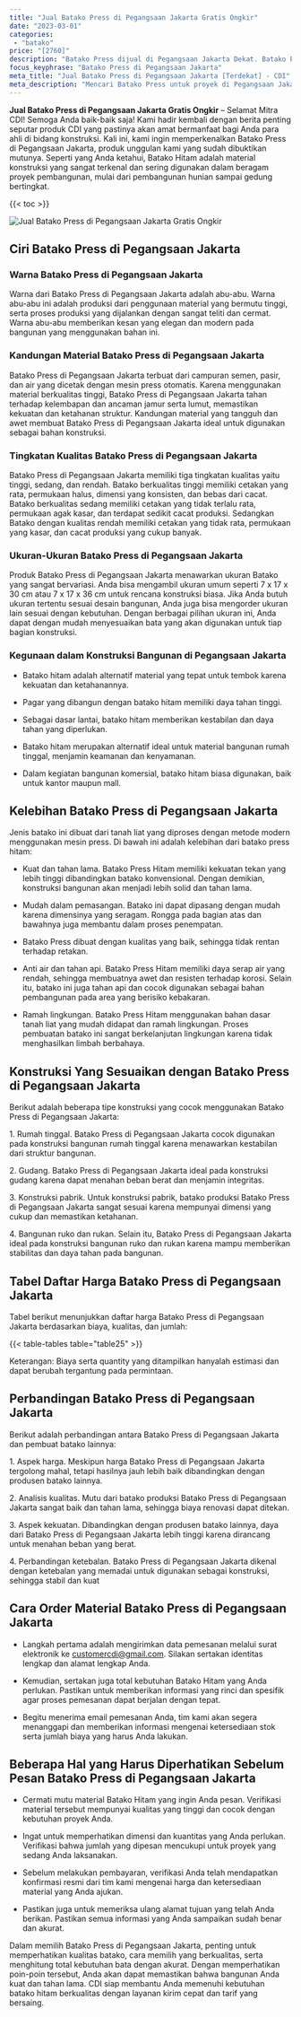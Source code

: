 ```yaml
---
title: "Jual Batako Press di Pegangsaan Jakarta Gratis Ongkir"
date: "2023-03-01"
categories:
 - "batako"
price: "[2760]"
description: "Batako Press dijual di Pegangsaan Jakarta Dekat. Batako Press ini sering dipakai dalam proyek pembangunan sebagai material dinding yang kuat dan berkualitas. Silakan hubungi kami untuk informasi lebih lanjut."
focus_keyphrase: "Batako Press di Pegangsaan Jakarta"
meta_title: "Jual Batako Press di Pegangsaan Jakarta [Terdekat] - CDI"
meta_description: "Mencari Batako Press untuk proyek di Pegangsaan Jakarta? Kami memiliki Batako Press berkualitas untuk bahan bangunan dinding. Dapatkan penawaran terbaik sekarang."
---
```


**Jual Batako Press di Pegangsaan Jakarta Gratis Ongkir** – Selamat Mitra CDI! Semoga Anda baik-baik saja! Kami hadir kembali dengan berita penting seputar produk CDI yang pastinya akan amat bermanfaat bagi Anda para ahli di bidang konstruksi. Kali ini, kami ingin memperkenalkan Batako Press di Pegangsaan Jakarta, produk unggulan kami yang sudah dibuktikan mutunya. Seperti yang Anda ketahui, Batako Hitam adalah material konstruksi yang sangat terkenal dan sering digunakan dalam beragam proyek pembangunan, mulai dari pembangunan hunian sampai gedung bertingkat.

{{< toc >}}

![Jual Batako Press di Pegangsaan Jakarta Gratis Ongkir](/images/batako/batako-press-20.jpg)

## Ciri Batako Press di Pegangsaan Jakarta

### Warna Batako Press di Pegangsaan Jakarta

Warna dari Batako Press di Pegangsaan Jakarta adalah abu-abu. Warna abu-abu ini adalah produksi dari penggunaan material yang bermutu tinggi, serta proses produksi yang dijalankan dengan sangat teliti dan cermat. Warna abu-abu memberikan kesan yang elegan dan modern pada bangunan yang menggunakan bahan ini.

### Kandungan Material Batako Press di Pegangsaan Jakarta

Batako Press di Pegangsaan Jakarta terbuat dari campuran semen, pasir, dan air yang dicetak dengan mesin press otomatis. Karena menggunakan material berkualitas tinggi, Batako Press di Pegangsaan Jakarta tahan terhadap kelembapan dan ancaman jamur serta lumut, memastikan kekuatan dan ketahanan struktur. Kandungan material yang tangguh dan awet membuat Batako Press di Pegangsaan Jakarta ideal untuk digunakan sebagai bahan konstruksi.

### Tingkatan Kualitas Batako Press di Pegangsaan Jakarta

Batako Press di Pegangsaan Jakarta memiliki tiga tingkatan kualitas yaitu tinggi, sedang, dan rendah. Batako berkualitas tinggi memiliki cetakan yang rata, permukaan halus, dimensi yang konsisten, dan bebas dari cacat. Batako berkualitas sedang memiliki cetakan yang tidak terlalu rata, permukaan agak kasar, dan terdapat sedikit cacat produksi. Sedangkan Batako dengan kualitas rendah memiliki cetakan yang tidak rata, permukaan yang kasar, dan cacat produksi yang cukup banyak.

### Ukuran-Ukuran Batako Press di Pegangsaan Jakarta

Produk Batako Press di Pegangsaan Jakarta menawarkan ukuran Batako yang sangat bervariasi. Anda bisa mengambil ukuran umum seperti 7 x 17 x 30 cm atau 7 x 17 x 36 cm untuk rencana konstruksi biasa. Jika Anda butuh ukuran tertentu sesuai desain bangunan, Anda juga bisa mengorder ukuran lain sesuai dengan kebutuhan. Dengan berbagai pilihan ukuran ini, Anda dapat dengan mudah menyesuaikan bata yang akan digunakan untuk tiap bagian konstruksi.

### Kegunaan dalam Konstruksi Bangunan di Pegangsaan Jakarta

*   Batako hitam adalah alternatif material yang tepat untuk tembok karena kekuatan dan ketahanannya.

*   Pagar yang dibangun dengan batako hitam memiliki daya tahan tinggi.

*   Sebagai dasar lantai, batako hitam memberikan kestabilan dan daya tahan yang diperlukan.

*   Batako hitam merupakan alternatif ideal untuk material bangunan rumah tinggal, menjamin keamanan dan kenyamanan.

*   Dalam kegiatan bangunan komersial, batako hitam biasa digunakan, baik untuk kantor maupun mall.

## Kelebihan Batako Press di Pegangsaan Jakarta

Jenis batako ini dibuat dari tanah liat yang diproses dengan metode modern menggunakan mesin press. Di bawah ini adalah kelebihan dari batako press hitam:

*   Kuat dan tahan lama. Batako Press Hitam memiliki kekuatan tekan yang lebih tinggi dibandingkan batako konvensional. Dengan demikian, konstruksi bangunan akan menjadi lebih solid dan tahan lama.

*   Mudah dalam pemasangan. Batako ini dapat dipasang dengan mudah karena dimensinya yang seragam. Rongga pada bagian atas dan bawahnya juga membantu dalam proses penempatan.

*   Batako Press dibuat dengan kualitas yang baik, sehingga tidak rentan terhadap retakan.

*   Anti air dan tahan api. Batako Press Hitam memiliki daya serap air yang rendah, sehingga membuatnya awet dan resisten terhadap korosi. Selain itu, batako ini juga tahan api dan cocok digunakan sebagai bahan pembangunan pada area yang berisiko kebakaran.

*   Ramah lingkungan. Batako Press Hitam menggunakan bahan dasar tanah liat yang mudah didapat dan ramah lingkungan. Proses pembuatan batako ini sangat berkelanjutan lingkungan karena tidak menghasilkan limbah berbahaya.

## Konstruksi Yang Sesuaikan dengan Batako Press di Pegangsaan Jakarta

Berikut adalah beberapa tipe konstruksi yang cocok menggunakan Batako Press di Pegangsaan Jakarta:

1\.  Rumah tinggal. Batako Press di Pegangsaan Jakarta cocok digunakan pada konstruksi bangunan rumah tinggal karena menawarkan kestabilan dari struktur bangunan.

2\.  Gudang. Batako Press di Pegangsaan Jakarta ideal pada konstruksi gudang karena dapat menahan beban berat dan menjamin integritas.

3\.  Konstruksi pabrik. Untuk konstruksi pabrik, batako produksi Batako Press di Pegangsaan Jakarta sangat sesuai karena mempunyai dimensi yang cukup dan memastikan ketahanan.

4\.  Bangunan ruko dan rukan. Selain itu, Batako Press di Pegangsaan Jakarta ideal pada konstruksi bangunan ruko dan rukan karena mampu memberikan stabilitas dan daya tahan pada bangunan.

## Tabel Daftar Harga Batako Press di Pegangsaan Jakarta

Tabel berikut menunjukkan daftar harga Batako Press di Pegangsaan Jakarta berdasarkan biaya, kualitas, dan jumlah:

{{< table-tables table="table25" >}}

Keterangan: Biaya serta quantity yang ditampilkan hanyalah estimasi dan dapat berubah tergantung pada permintaan.

## Perbandingan Batako Press di Pegangsaan Jakarta

Berikut adalah perbandingan antara Batako Press di Pegangsaan Jakarta dan pembuat batako lainnya:

1\.  Aspek harga. Meskipun harga Batako Press di Pegangsaan Jakarta tergolong mahal, tetapi hasilnya jauh lebih baik dibandingkan dengan produsen batako lainnya.

2\.  Analisis kualitas. Mutu dari batako produksi Batako Press di Pegangsaan Jakarta sangat baik dan tahan lama, sehingga biaya renovasi dapat ditekan.

3\.  Aspek kekuatan. Dibandingkan dengan produsen batako lainnya, daya dari Batako Press di Pegangsaan Jakarta lebih tinggi karena dirancang untuk menahan beban yang berat.

4\.  Perbandingan ketebalan. Batako Press di Pegangsaan Jakarta dikenal dengan ketebalan yang memadai untuk digunakan sebagai konstruksi, sehingga stabil dan kuat

## Cara Order Material Batako Press di Pegangsaan Jakarta

*   Langkah pertama adalah mengirimkan data pemesanan melalui surat elektronik ke customercdi@gmail.com. Silakan sertakan identitas lengkap dan alamat lengkap Anda.

*   Kemudian, sertakan juga total kebutuhan Batako Hitam yang Anda perlukan. Pastikan untuk memberikan informasi yang rinci dan spesifik agar proses pemesanan dapat berjalan dengan tepat.

*   Begitu menerima email pemesanan Anda, tim kami akan segera menanggapi dan memberikan informasi mengenai ketersediaan stok serta jumlah biaya yang harus Anda lakukan.

## Beberapa Hal yang Harus Diperhatikan Sebelum Pesan Batako Press di Pegangsaan Jakarta

*   Cermati mutu material Batako Hitam yang ingin Anda pesan. Verifikasi material tersebut mempunyai kualitas yang tinggi dan cocok dengan kebutuhan proyek Anda.

*   Ingat untuk memperhatikan dimensi dan kuantitas yang Anda perlukan. Verifikasi bahwa jumlah yang dipesan mencukupi untuk proyek yang sedang Anda laksanakan.

*   Sebelum melakukan pembayaran, verifikasi Anda telah mendapatkan konfirmasi resmi dari tim kami mengenai harga dan ketersediaan material yang Anda ajukan.

*   Pastikan juga untuk memeriksa ulang alamat tujuan yang telah Anda berikan. Pastikan semua informasi yang Anda sampaikan sudah benar dan akurat.

Dalam memilih Batako Press di Pegangsaan Jakarta, penting untuk memperhatikan kualitas batako, cara memilih yang berkualitas, serta menghitung total kebutuhan bata dengan akurat. Dengan memperhatikan poin-poin tersebut, Anda akan dapat memastikan bahwa bangunan Anda kuat dan tahan lama. CDI siap membantu Anda memenuhi kebutuhan batako hitam berkualitas dengan layanan kirim cepat dan tarif yang bersaing.